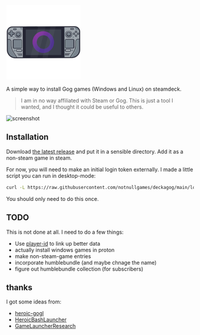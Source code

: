 <img src="src-tauri/icons/icon.png" alt="deckagog" width="200" />

A simple way to install Gog games (Windows and Linux) on steamdeck.

> I am in no way affiliated with Steam or Gog. This is just a tool I wanted, and I thought it could be useful to others.

![screenshot](screenshot.png)


## Installation

Download [the latest release](https://github.com/notnullgames/deckagog/releases) and put it in a sensible directory. Add it as a non-steam game in steam.

For now, you will need to make an initial login token externally. I made a little script you can run in desktop-mode:

```sh
curl -L https://raw.githubusercontent.com/notnullgames/deckagog/main/login.sh | bash
```

You should only need to do this once.

## TODO

This is not done at all. I need to do a few things:

- Use [player-id](https://playerdb.co/) to link up better data
- actually install windows games in proton
- make non-steam-game entries
- incorporate humblebundle (and maybe chnage the name)
- figure out humblebundle collection (for subscribers)



## thanks

I got some ideas from:

- [heroic-gogl](https://github.com/Heroic-Games-Launcher/heroic-gogdl)
- [HeroicBashLauncher](https://github.com/redromnon/HeroicBashLauncher)
- [GameLauncherResearch](https://github.com/Lariaa/GameLauncherResearch/wiki)
